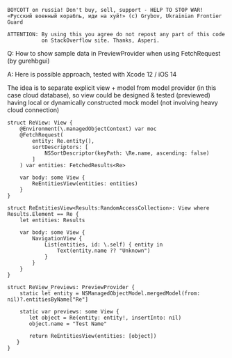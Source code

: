 ```
BOYCOTT on russia! Don't buy, sell, support - HELP TO STOP WAR!
«Русский военный корабль, иди на хуй!» (c) Grybov, Ukrainian Frontier Guard

ATTENTION: By using this you agree do not repost any part of this code
           on StackOverflow site. Thanks, Asperi.
```

Q: How to show sample data in PreviewProvider when using FetchRequest (by gurehbgui)

A: Here is possible approach, tested with Xcode 12 / iOS 14

The idea is to separate explicit view + model from model provider (in this case cloud database), 
so view could be designed & tested (previewed) having local or dynamically constructed mock 
model (not involving heavy cloud connection)

```
struct ReView: View {
    @Environment(\.managedObjectContext) var moc
    @FetchRequest(
        entity: Re.entity(),
        sortDescriptors: [
            NSSortDescriptor(keyPath: \Re.name, ascending: false)
        ]
    ) var entities: FetchedResults<Re>
    
    var body: some View {
        ReEntitiesView(entities: entities)
    }
}

struct ReEntitiesView<Results:RandomAccessCollection>: View where Results.Element == Re {
    let entities: Results

    var body: some View {
        NavigationView {
            List(entities, id: \.self) { entity in
                Text(entity.name ?? "Unknown")
            }
        }
    }
}

struct ReView_Previews: PreviewProvider {
    static let entity = NSManagedObjectModel.mergedModel(from: nil)?.entitiesByName["Re"]

    static var previews: some View {
       let object = Re(entity: entity!, insertInto: nil)
       object.name = "Test Name"

       return ReEntitiesView(entities: [object])
   }
}
```
